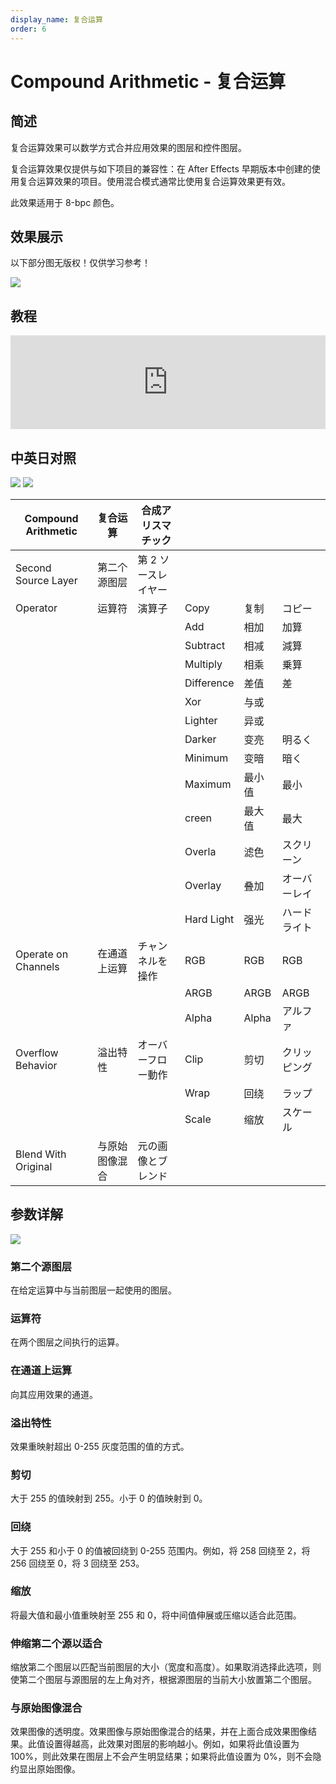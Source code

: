 ```yaml
---
display_name: 复合运算
order: 6
---
```


# Compound Arithmetic - 复合运算

## 简述

复合运算效果可以数学方式合并应用效果的图层和控件图层。

复合运算效果仅提供与如下项目的兼容性：在 After Effects 早期版本中创建的使用复合运算效果的项目。使用混合模式通常比使用复合运算效果更有效。

此效果适用于 8-bpc 颜色。

## 效果展示

以下部分图无版权！仅供学习参考！

![](https://mir.yuelili.com/user/AE/effects/ext/image00426.jpg)

## 教程

<iframe src="https://player.bilibili.com/player.html?bvid=BV1e34y1X7Vj&page=115&high_quality=1" width="100%" allowfullscreen="allowfullscreen" frameborder="0"></iframe>

## 中英日对照

![](https://mir.yuelili.com/user/AE/effects/AE-Effects-Channel-Compound_Arithmetic.png)
![](https://mir.yuelili.com/user/AE/effects/AE-Effects-Channel-Compound_Arithmetic_cn.png)

| Compound Arithmetic | 复合运算       | 合成アリスマチック  |            |        |              |
| ------------------- | -------------- | ------------------- | ---------- | ------ | ------------ |
| Second Source Layer | 第二个源图层   | 第 2 ソースレイヤー |            |        |              |
| Operator            | 运算符         | 演算子              | Copy       | 复制   | コピー       |
|                     |                |                     | Add        | 相加   | 加算         |
|                     |                |                     | Subtract   | 相减   | 減算         |
|                     |                |                     | Multiply   | 相乘   | 乗算         |
|                     |                |                     | Difference | 差值   | 差           |
|                     |                |                     | Xor        | 与或   |              |
|                     |                |                     | Lighter    | 异或   |              |
|                     |                |                     | Darker     | 变亮   | 明るく       |
|                     |                |                     | Minimum    | 变暗   | 暗く         |
|                     |                |                     | Maximum    | 最小值 | 最小         |
|                     |                |                     | creen      | 最大值 | 最大         |
|                     |                |                     | Overla     | 滤色   | スクリーン   |
|                     |                |                     | Overlay    | 叠加   | オーバーレイ |
|                     |                |                     | Hard Light | 强光   | ハードライト |
| Operate on Channels | 在通道上运算   | チャンネルを操作    | RGB        | RGB    | RGB          |
|                     |                |                     | ARGB       | ARGB   | ARGB         |
|                     |                |                     | Alpha      | Alpha  | アルファ     |
| Overflow Behavior   | 溢出特性       | オーバーフロー動作  | Clip       | 剪切   | クリッピング |
|                     |                |                     | Wrap       | 回绕   | ラップ       |
|                     |                |                     | Scale      | 缩放   | スケール     |
| Blend With Original | 与原始图像混合 | 元の画像とブレンド  |            |        |              |

## 参数详解

![](https://mir.yuelili.com/user/AE/effects/ext/image00427-1.jpg)

### 第二个源图层

在给定运算中与当前图层一起使用的图层。

### 运算符

在两个图层之间执行的运算。

### 在通道上运算

向其应用效果的通道。

### 溢出特性

效果重映射超出 0-255 灰度范围的值的方式。

### 剪切

大于 255 的值映射到 255。小于 0 的值映射到 0。

### 回绕

大于 255 和小于 0 的值被回绕到 0-255 范围内。例如，将 258 回绕至 2，将 256 回绕至 0，将 3 回绕至 253。

### 缩放

将最大值和最小值重映射至 255 和 0，将中间值伸展或压缩以适合此范围。

### 伸缩第二个源以适合

缩放第二个图层以匹配当前图层的大小（宽度和高度）。如果取消选择此选项，则使第二个图层与源图层的左上角对齐，根据源图层的当前大小放置第二个图层。

### 与原始图像混合

效果图像的透明度。效果图像与原始图像混合的结果，并在上面合成效果图像结果。此值设置得越高，此效果对图层的影响越小。例如，如果将此值设置为
100%，则此效果在图层上不会产生明显结果；如果将此值设置为 0%，则不会隐约显出原始图像。
